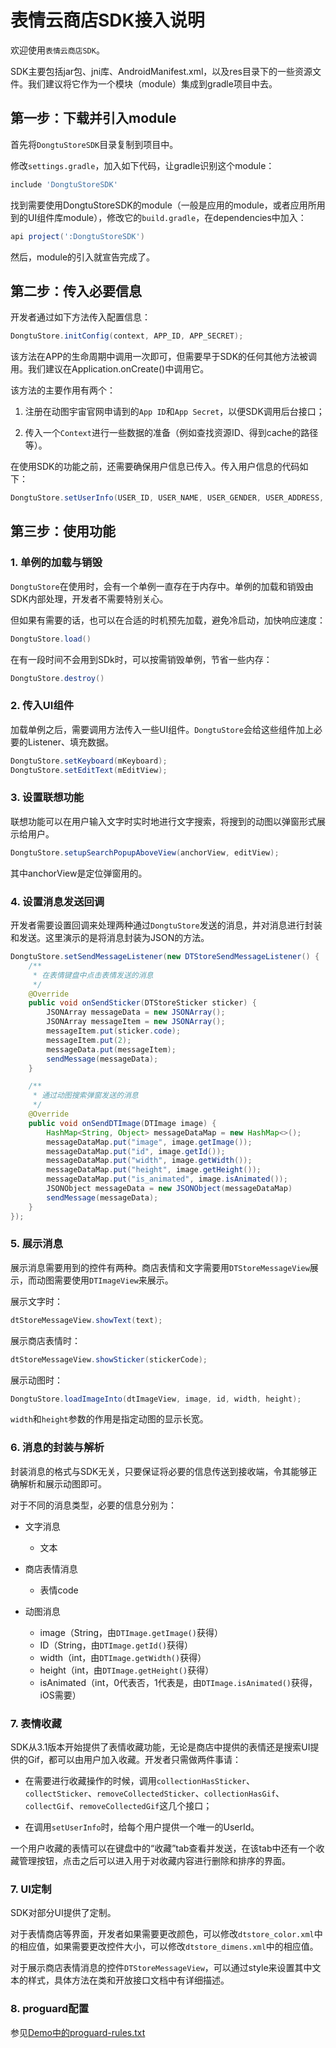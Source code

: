 # 表情云商店SDK接入说明

欢迎使用`表情云商店SDK`。

SDK主要包括jar包、jni库、AndroidManifest.xml，以及res目录下的一些资源文件。我们建议将它作为一个模块（module）集成到gradle项目中去。

## 第一步：下载并引入module

首先将`DongtuStoreSDK`目录复制到项目中。

修改`settings.gradle`，加入如下代码，让gradle识别这个module：

```groovy
include 'DongtuStoreSDK'
```

找到需要使用DongtuStoreSDK的module（一般是应用的module，或者应用所用到的UI组件库module），修改它的`build.gradle`，在dependencies中加入：

```groovy
api project(':DongtuStoreSDK')
```

然后，module的引入就宣告完成了。

## 第二步：传入必要信息

开发者通过如下方法传入配置信息：

```java
DongtuStore.initConfig(context, APP_ID, APP_SECRET);
```

该方法在APP的生命周期中调用一次即可，但需要早于SDK的任何其他方法被调用。我们建议在Application.onCreate()中调用它。

该方法的主要作用有两个：

1. 注册在动图宇宙官网申请到的`App ID`和`App Secret`，以便SDK调用后台接口；

2. 传入一个`Context`进行一些数据的准备（例如查找资源ID、得到cache的路径等）。

在使用SDK的功能之前，还需要确保用户信息已传入。传入用户信息的代码如下：

```java
DongtuStore.setUserInfo(USER_ID, USER_NAME, USER_GENDER, USER_ADDRESS, USER_EMAIL, USER_PHONE, EXTRA_INFO);
```

## 第三步：使用功能

### 1. 单例的加载与销毁

`DongtuStore`在使用时，会有一个单例一直存在于内存中。单例的加载和销毁由SDK内部处理，开发者不需要特别关心。

但如果有需要的话，也可以在合适的时机预先加载，避免冷启动，加快响应速度：

```java
DongtuStore.load()
```

在有一段时间不会用到SDk时，可以按需销毁单例，节省一些内存：

```java
DongtuStore.destroy()
```

### 2. 传入UI组件

加载单例之后，需要调用方法传入一些UI组件。`DongtuStore`会给这些组件加上必要的Listener、填充数据。

```java
DongtuStore.setKeyboard(mKeyboard);
DongtuStore.setEditText(mEditView);
```

### 3. 设置联想功能

联想功能可以在用户输入文字时实时地进行文字搜索，将搜到的动图以弹窗形式展示给用户。

```java
DongtuStore.setupSearchPopupAboveView(anchorView, editView);
```

其中anchorView是定位弹窗用的。

### 4. 设置消息发送回调

开发者需要设置回调来处理两种通过`DongtuStore`发送的消息，并对消息进行封装和发送。这里演示的是将消息封装为JSON的方法。

```java
DongtuStore.setSendMessageListener(new DTStoreSendMessageListener() {
    /**
     * 在表情键盘中点击表情发送的消息
     */
    @Override
    public void onSendSticker(DTStoreSticker sticker) {
        JSONArray messageData = new JSONArray();
        JSONArray messageItem = new JSONArray();
        messageItem.put(sticker.code);
        messageItem.put(2);
        messageData.put(messageItem);
        sendMessage(messageData);
    }

    /**
     * 通过动图搜索弹窗发送的消息
     */
    @Override
    public void onSendDTImage(DTImage image) {
        HashMap<String, Object> messageDataMap = new HashMap<>();
        messageDataMap.put("image", image.getImage());
        messageDataMap.put("id", image.getId());
        messageDataMap.put("width", image.getWidth());
        messageDataMap.put("height", image.getHeight());
        messageDataMap.put("is_animated", image.isAnimated());
        JSONObject messageData = new JSONObject(messageDataMap)
        sendMessage(messageData);
    }
});
```
### 5. 展示消息

展示消息需要用到的控件有两种。商店表情和文字需要用`DTStoreMessageView`展示，而动图需要使用`DTImageView`来展示。

展示文字时：

```java
dtStoreMessageView.showText(text);
```

展示商店表情时：

```java
dtStoreMessageView.showSticker(stickerCode);
```

展示动图时：

```java
DongtuStore.loadImageInto(dtImageView, image, id, width, height);
```

`width`和`height`参数的作用是指定动图的显示长宽。

### 6. 消息的封装与解析

封装消息的格式与SDK无关，只要保证将必要的信息传送到接收端，令其能够正确解析和展示动图即可。

对于不同的消息类型，必要的信息分别为：

* 文字消息
    * 文本

* 商店表情消息
    * 表情code

* 动图消息
    * image（String，由`DTImage.getImage()`获得）
    * ID（String，由`DTImage.getId()`获得）
    * width（int，由`DTImage.getWidth()`获得）
    * height（int，由`DTImage.getHeight()`获得）
    * isAnimated（int，0代表否，1代表是，由`DTImage.isAnimated()`获得，iOS需要）

### 7. 表情收藏

SDK从3.1版本开始提供了表情收藏功能，无论是商店中提供的表情还是搜索UI提供的Gif，都可以由用户加入收藏。开发者只需做两件事请：

* 在需要进行收藏操作的时候，调用`collectionHasSticker`、`collectSticker`、`removeCollectedSticker`、`collectionHasGif`、`collectGif`、`removeCollectedGif`这几个接口；

* 在调用`setUserInfo`时，给每个用户提供一个唯一的UserId。

一个用户收藏的表情可以在键盘中的“收藏”tab查看并发送，在该tab中还有一个收藏管理按钮，点击之后可以进入用于对收藏内容进行删除和排序的界面。

### 7. UI定制

SDK对部分UI提供了定制。

对于表情商店等界面，开发者如果需要更改颜色，可以修改`dtstore_color.xml`中的相应值，如果需要更改控件大小，可以修改`dtstore_dimens.xml`中的相应值。

对于展示商店表情消息的控件`DTStoreMessageView`，可以通过style来设置其中文本的样式，具体方法在类和开放接口文档中有详细描述。

### 8. proguard配置

参见[Demo中的proguard-rules.txt](https://github.com/siyanhui/dongtustore-demo-android/blob/master/demo_store/proguard-rules.txt)
